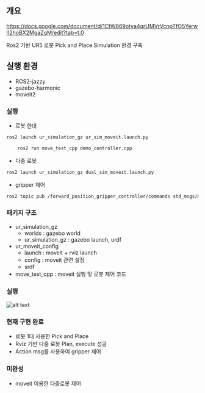 ## 개요

https://docs.google.com/document/d/1CtW869otya4qrUMVrVcnpTfO5YerwII2hoBX2MgaZgM/edit?tab=t.0

Ros2 기반 UR5 로봇 Pick and Place Simulation 환경 구축

## 실행 환경
* ROS2-jazzy
* gazebo-harmonic
* moveit2


### 실행
- 로봇 한대 
```sql
ros2 launch ur_simulation_gz ur_sim_moveit.launch.py
```

```bash
	ros2 run move_test_cpp demo_controller.cpp 
```

- 다중 로봇
```bash
ros2 launch ur_simulation_gz dual_sim_moveit.launch.py
```

- gripper 제어
```bash
ros2 topic pub /forward_position_gripper_controller/commands std_msgs/msg/Float64MultiArray "{data: [0.1]}"
```

### 패키지 구조
* ur_simulation_gz
	* worlds : gazebo world
	* ur_simulation_gz : gazebo launch, urdf 
* ur_moveit_config 
	* launch : moveit + rviz launch
	* config : moveit 관련 설정
	* srdf
* move_test_cpp : moveit 실행 및 로봇 제어 코드

### 실행 
![alt text](image.png)
### 현재 구현 완료
- 로봇 1대 사용한 Pick and Place 
- Rviz 기반 다중 로봇 Plan, execute 성공
- Action msg를 사용하여 gripper 제어

### 미완성
- moveit 이용한 다중로봇 제어